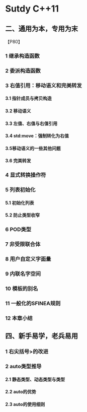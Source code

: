 # Sutdy C++11

## 二、通用为本，专用为末

【P80】

### 1 继承构造函数

### 2 委派构造函数

### 3 右值引用：移动语义和完美转发

#### 3.1 指针成员与拷贝构造

#### 3.2 移动语义

#### 3.3 左值、右值与右值引用

#### 3.4 std:move：强制转化为右值

#### 3.5移动语义的一些其他问题

#### 3.6 完美转发

### 4 显式转换操作符

### 5 列表初始化

#### 5.1 初始化列表

#### 5.2 防止类型收窄

### 6 POD类型

### 7 非受限联合体

### 8 用户自定义字面量

### 9 内联名字空间

### 10 模板的别名

### 11 一般化的SFINEA规则

### 12 本章小结



## 四、新手易学，老兵易用

### 1 右尖括号>的改进

### 2 auto类型推导

#### 2.1 静态类型、动态类型与类型

#### 2.2 auto的优势

#### 2.3 auto的使用细则

















